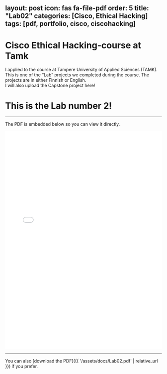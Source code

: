 layout: post
icon: fas fa-file-pdf
order: 5
title: "Lab02"
categories: [Cisco, Ethical Hacking]
tags: [pdf, portfolio, cisco, ciscohacking]
---

# Cisco Ethical Hacking-course at Tamk

I applied to the course at Tampere University of Applied Sciences (TAMK).  
This is one of the “Lab” projects we completed during the course. The projects are in either Finnish or English.  
I will also upload the Capstone project here!

# This is the Lab number 2!

---

The PDF is embedded below so you can view it directly.

<iframe src="{{ '/assets/docs/La02.pdf' | relative_url }}" width="100%" height="700px" style="border:none;"></iframe>

---

You can also [download the PDF]({{ '/assets/docs/Lab02.pdf' | relative_url }}) if you prefer.
